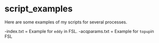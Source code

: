 # script_examples
Here are some examples of my scripts for several processes.

-index.txt = Example for `eddy` in FSL.
-acqparams.txt = Example for `topup`in FSL
